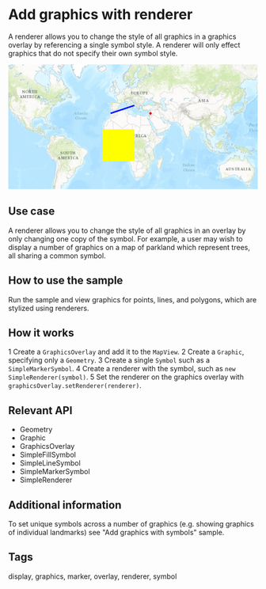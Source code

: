 # Add graphics with renderer

A renderer allows you to change the style of all graphics in a graphics overlay by referencing a single symbol style. A renderer will only effect graphics that do not specify their own symbol style.

![Image of adding graphics with renderer](AddGraphicsWithRenderer.png)

## Use case

A renderer allows you to change the style of all graphics in an overlay by only changing one copy of the symbol. For example, a user may wish to display a number of graphics on a map of parkland which represent trees, all sharing a common symbol.

## How to use the sample

Run the sample and view graphics for points, lines, and polygons, which are stylized using renderers.

## How it works

1 Create a `GraphicsOverlay` and add it to the `MapView`.
2 Create a `Graphic`, specifying only a `Geometry`.
3 Create a single `Symbol` such as a `SimpleMarkerSymbol`.
4 Create a renderer with the symbol, such as `new SimpleRenderer(symbol)`.
5 Set the renderer on the graphics overlay with `graphicsOverlay.setRenderer(renderer)`.

## Relevant API

* Geometry
* Graphic
* GraphicsOverlay
* SimpleFillSymbol
* SimpleLineSymbol
* SimpleMarkerSymbol
* SimpleRenderer

## Additional information

To set unique symbols across a number of graphics (e.g. showing graphics of individual landmarks) see "Add graphics with symbols" sample.

## Tags

display, graphics, marker, overlay, renderer, symbol
